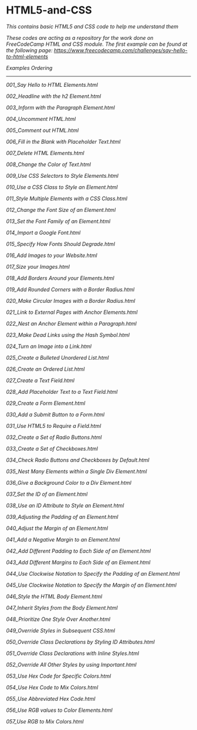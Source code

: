 # HTML5-and-CSS

*This contains basic HTML5 and CSS code to help me understand them*

*These codes are acting as a repository for the work done on FreeCodeCamp HTML and CSS module.*
*The first example can be found at the following page:*
*https://www.freecodecamp.com/challenges/say-hello-to-html-elements*

*Examples Ordering*
*******************
*001_Say Hello to HTML Elements.html*

*002_Headline with the h2 Element.html*

*003_Inform with the Paragraph Element.html*

*004_Uncomment HTML.html*

*005_Comment out HTML.html*

*006_Fill in the Blank with Placeholder Text.html*

*007_Delete HTML Elements.html*

*008_Change the Color of Text.html*

*009_Use CSS Selectors to Style Elements.html*

*010_Use a CSS Class to Style an Element.html*

*011_Style Multiple Elements with a CSS Class.html*

*012_Change the Font Size of an Element.html*

*013_Set the Font Family of an Element.html*

*014_Import a Google Font.html*

*015_Specify How Fonts Should Degrade.html*

*016_Add Images to your Website.html*

*017_Size your Images.html*

*018_Add Borders Around your Elements.html*

*019_Add Rounded Corners with a Border Radius.html*

*020_Make Circular Images with a Border Radius.html*

*021_Link to External Pages with Anchor Elements.html*

*022_Nest an Anchor Element within a Paragraph.html*

*023_Make Dead Links using the Hash Symbol.html*

*024_Turn an Image into a Link.html*

*025_Create a Bulleted Unordered List.html*

*026_Create an Ordered List.html*

*027_Create a Text Field.html*

*028_Add Placeholder Text to a Text Field.html*

*029_Create a Form Element.html*

*030_Add a Submit Button to a Form.html*

*031_Use HTML5 to Require a Field.html*

*032_Create a Set of Radio Buttons.html*

*033_Create a Set of Checkboxes.html*

*034_Check Radio Buttons and Checkboxes by Default.html*

*035_Nest Many Elements within a Single Div Element.html*

*036_Give a Background Color to a Div Element.html*

*037_Set the ID of an Element.html*

*038_Use an ID Attribute to Style an Element.html*

*039_Adjusting the Padding of an Element.html*

*040_Adjust the Margin of an Element.html*

*041_Add a Negative Margin to an Element.html*

*042_Add Different Padding to Each Side of an Element.html*

*043_Add Different Margins to Each Side of an Element.html*

*044_Use Clockwise Notation to Specify the Padding of an Element.html*

*045_Use Clockwise Notation to Specify the Margin of an Element.html*

*046_Style the HTML Body Element.html*

*047_Inherit Styles from the Body Element.html*

*048_Prioritize One Style Over Another.html*

*049_Override Styles in Subsequent CSS.html*

*050_Override Class Declarations by Styling ID Attributes.html*

*051_Override Class Declarations with Inline Styles.html*

*052_Override All Other Styles by using Important.html*

*053_Use Hex Code for Specific Colors.html*

*054_Use Hex Code to Mix Colors.html*

*055_Use Abbreviated Hex Code.html*

*056_Use RGB values to Color Elements.html*

*057_Use RGB to Mix Colors.html*